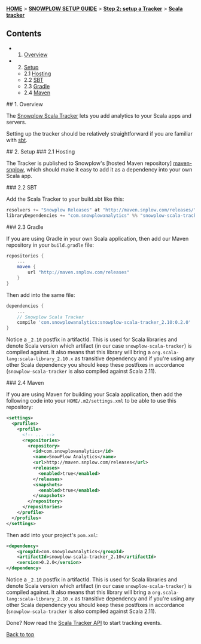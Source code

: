 <a name="top" />

[**HOME**](Home) > [**SNOWPLOW SETUP GUIDE**](Setting-up-Snowplow) > [**Step 2: setup a Tracker**](Setting-up-a-Tracker) > [**Scala tracker**](Scala-tracker-setup)

## Contents

- 1. [Overview](#overview)  
- 2. [Setup](#setup)
  - 2.1 [Hosting](#hosting)
  - 2.2 [SBT](#sbt)
  - 2.3 [Gradle](#gradle)
  - 2.4 [Maven](#maven)


<a name="overview" />
## 1. Overview

The [Snowplow Scala Tracker](https://github.com/snowplow/snowplow-scala-tracker) lets you add analytics to your Scala apps and servers.

Setting up the tracker should be relatively straightforward if you are familiar with [sbt][sbt].

<a name="setup" />
## 2. Setup

<a name="hosting" />
### 2.1 Hosting

The Tracker is published to Snowplow's [hosted Maven repository] [maven-snplow], which should make it easy to add it as a dependency into your own Scala app.

<a name="sbt" />
### 2.2 SBT

Add the Scala Tracker to your build.sbt like this:

```scala
resolvers += "Snowplow Releases" at "http://maven.snplow.com/releases/"
libraryDependencies += "com.snowplowanalytics" %% "snowplow-scala-tracker" % "0.2.0"
```

<a name="gradle" />
### 2.3 Gradle

If you are using Gradle in your own Scala application, then add our Maven repository in your `build.gradle` file:

```groovy
repositories {
    ...
    maven {
        url "http://maven.snplow.com/releases"
    }
}
```

Then add into the same file:

```groovy
dependencies {
    ...
    // Snowplow Scala Tracker
    compile 'com.snowplowanalytics:snowplow-scala-tracker_2.10:0.2.0'
}
```

Notice a `_2.10` postfix in artifactId. This is used for Scala libraries and denote Scala version which artifact (in our case `snowplow-scala-tracker`) is compiled against. It also means that this library will bring a `org.scala-lang:scala-library_2.10.x` as transitive dependency and if you're using any other Scala dependency you should keep these postfixes in accordance (`snowplow-scala-tracker` is also compiled against Scala 2.11).

<a name="maven" />
### 2.4 Maven

If you are using Maven for building your Scala application, then add the following code into your `HOME/.m2/settings.xml` to be able to use this repository:

```xml
<settings>
  <profiles>
    <profile>
      <!-- ... -->
      <repositories>
        <repository>
          <id>com.snowplowanalytics</id>
          <name>SnowPlow Analytics</name>
          <url>http://maven.snplow.com/releases</url>
          <releases>
            <enabled>true</enabled>
          </releases>
          <snapshots>
            <enabled>true</enabled>
          </snapshots>
        </repository>
      </repositories>
    </profile>
  </profiles>
</settings>
```

Then add into your project's `pom.xml`:

```xml
<dependency>
    <groupId>com.snowplowanalytics</groupId>
    <artifactId>snowplow-scala-tracker_2.10</artifactId>
    <version>0.2.0</version>
</dependency>
```

Notice a `_2.10` postfix in artifactId. This is used for Scala libraries and denote Scala version which artifact (in our case `snowplow-scala-tracker`) is compiled against. It also means that this library will bring a `org.scala-lang:scala-library_2.10.x` as transitive dependency and if you're using any other Scala dependency you should keep these postfixes in accordance (`snowplow-scala-tracker` is also compiled against Scala 2.11).

Done? Now read the [Scala Tracker API](Scala-Tracker) to start tracking events.

[Back to top](#top)

[sbt]: http://www.scala-sbt.org/
[maven-snplow]: http://maven.snplow.com 

